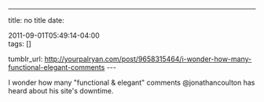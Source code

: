 ---
title: no title
date:

 2011-09-01T05:49:14-04:00  
tags:  []

tumblr_url:
http://yourpalryan.com/post/9658315464/i-wonder-how-many-functional-elegant-comments
\-\--

I wonder how many "functional & elegant" comments \@jonathancoulton has
heard about his site's downtime.
